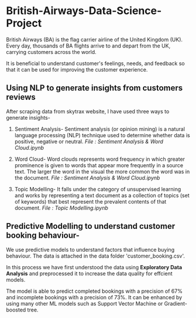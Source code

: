 # British-Airways-Data-Science-Project

British Airways (BA) is the flag carrier airline of the United Kingdom (UK). Every day, thousands of BA flights arrive to and depart from the UK, carrying customers across the world.

It is beneficial to understand customer's feelings, needs, and feedback so that it can be used for improving the customer experience. 

## Using NLP to generate insights from customers reviews

After scraping data from skytrax website, I have used three ways to generate insights-

1) Sentiment Analysis- Sentiment analysis (or opinion mining) is a natural language processing (NLP) technique used to determine whether data is positive, negative or neutral. *File : Sentiment Analysis & Word Cloud.ipynb*

2) Word Cloud- Word clouds represents word frequency in which greater prominence is given to words that appear more frequently in a source text. The larger the word in the visual the more common the word was in the document. *File : Sentiment Analysis & Word Cloud.ipynb*

3) Topic Modelling-  It falls under the category of unsupervised learning and works by representing a text document as a collection of topics (set of keywords) that best represent the prevalent contents of that document. *File : Topic Modelling.ipynb*

## Predictive Modelling to understand customer booking behaviour- 

We use predictive models to understand factors that influence buying behaviour. The data is attached in the data folder 'customer_booking.csv'. 

In this process we have first understood the data using **Exploratory Data Analysis** and preprocessed it to increase the data quality for effcient models. 

The model is able to predict completed bookings with a precision of 67% and incomplete bookings with a precision of 73%. It can be enhanced by using many other ML models such as Support Vector Machine or Gradient-boosted tree. 
